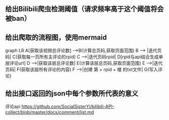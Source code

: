 ## 给出Bilibili爬虫检测阈值（请求频率高于这个阈值将会被ban）

## 给出爬取的流程图，使用mermaid

graph LR
    A[获取该视频总评论数] -->B(计算总页码,获取页面范围) 
    B --> |迭代页码| C(获取每一页所有主评论的rpid)
    C -->|迭代页码rpid| D[rpid与api结合生成单层评论url]
    D -->|获取该层总评论数| E(计算该层总页码,获取页面范围)
    E -->|迭代页码| F(获取该层所有评论的内容)
    F -->|创建 第 + rpid + 楼 的txt文件| G(写入评论)
## 给出接口返回的json中每个参数所代表的意义
评论api  https://github.com/SocialSisterYi/bilibili-API-collect/blob/master/docs/comment/list.md